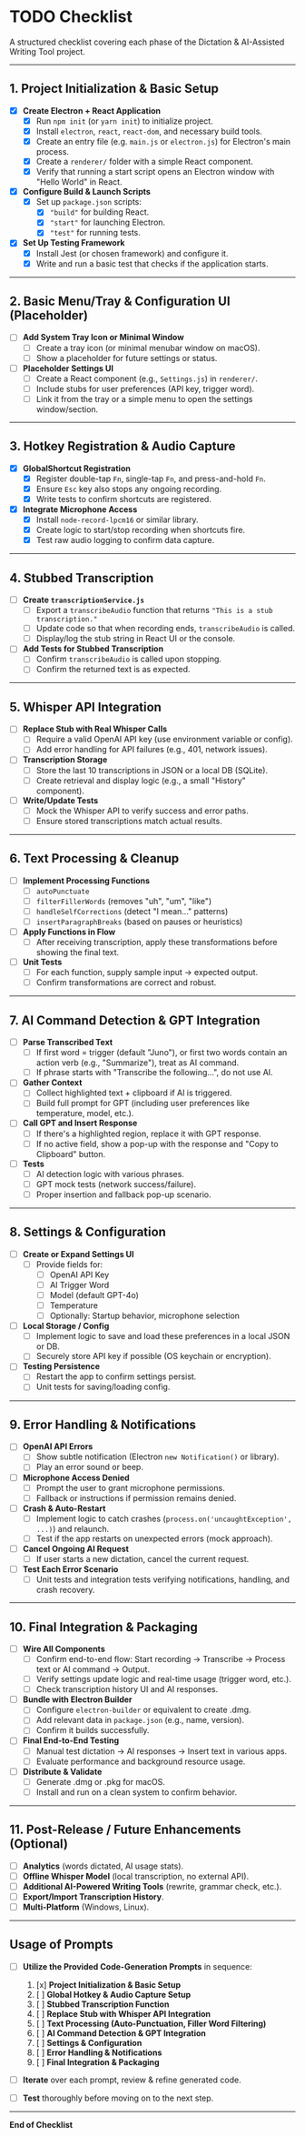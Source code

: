 # TODO Checklist

A structured checklist covering each phase of the Dictation & AI-Assisted Writing Tool project.

---

## 1. Project Initialization & Basic Setup
- [x] **Create Electron + React Application**
  - [x] Run `npm init` (or `yarn init`) to initialize project.
  - [x] Install `electron`, `react`, `react-dom`, and necessary build tools.
  - [x] Create an entry file (e.g. `main.js` or `electron.js`) for Electron's main process.
  - [x] Create a `renderer/` folder with a simple React component.
  - [x] Verify that running a start script opens an Electron window with "Hello World" in React.

- [x] **Configure Build & Launch Scripts**
  - [x] Set up `package.json` scripts:
    - [x] `"build"` for building React.
    - [x] `"start"` for launching Electron.
    - [x] `"test"` for running tests.

- [x] **Set Up Testing Framework**
  - [x] Install Jest (or chosen framework) and configure it.
  - [x] Write and run a basic test that checks if the application starts.

---

## 2. Basic Menu/Tray & Configuration UI (Placeholder)
- [ ] **Add System Tray Icon or Minimal Window**
  - [ ] Create a tray icon (or minimal menubar window on macOS).
  - [ ] Show a placeholder for future settings or status.

- [ ] **Placeholder Settings UI**
  - [ ] Create a React component (e.g., `Settings.js`) in `renderer/`.
  - [ ] Include stubs for user preferences (API key, trigger word).
  - [ ] Link it from the tray or a simple menu to open the settings window/section.

---

## 3. Hotkey Registration & Audio Capture
- [x] **GlobalShortcut Registration**
  - [x] Register double-tap `Fn`, single-tap `Fn`, and press-and-hold `Fn`.
  - [x] Ensure `Esc` key also stops any ongoing recording.
  - [x] Write tests to confirm shortcuts are registered.

- [x] **Integrate Microphone Access**
  - [x] Install `node-record-lpcm16` or similar library.
  - [x] Create logic to start/stop recording when shortcuts fire.
  - [x] Test raw audio logging to confirm data capture.

---

## 4. Stubbed Transcription
- [ ] **Create `transcriptionService.js`**
  - [ ] Export a `transcribeAudio` function that returns `"This is a stub transcription."`
  - [ ] Update code so that when recording ends, `transcribeAudio` is called.
  - [ ] Display/log the stub string in React UI or the console.

- [ ] **Add Tests for Stubbed Transcription**
  - [ ] Confirm `transcribeAudio` is called upon stopping.
  - [ ] Confirm the returned text is as expected.

---

## 5. Whisper API Integration
- [ ] **Replace Stub with Real Whisper Calls**
  - [ ] Require a valid OpenAI API key (use environment variable or config).
  - [ ] Add error handling for API failures (e.g., 401, network issues).

- [ ] **Transcription Storage**
  - [ ] Store the last 10 transcriptions in JSON or a local DB (SQLite).
  - [ ] Create retrieval and display logic (e.g., a small "History" component).

- [ ] **Write/Update Tests**
  - [ ] Mock the Whisper API to verify success and error paths.
  - [ ] Ensure stored transcriptions match actual results.

---

## 6. Text Processing & Cleanup
- [ ] **Implement Processing Functions**
  - [ ] `autoPunctuate`
  - [ ] `filterFillerWords` (removes "uh", "um", "like")
  - [ ] `handleSelfCorrections` (detect "I mean..." patterns)
  - [ ] `insertParagraphBreaks` (based on pauses or heuristics)

- [ ] **Apply Functions in Flow**
  - [ ] After receiving transcription, apply these transformations before showing the final text.

- [ ] **Unit Tests**
  - [ ] For each function, supply sample input -> expected output.
  - [ ] Confirm transformations are correct and robust.

---

## 7. AI Command Detection & GPT Integration
- [ ] **Parse Transcribed Text**
  - [ ] If first word = trigger (default "Juno"), or first two words contain an action verb (e.g., "Summarize"), treat as AI command.
  - [ ] If phrase starts with "Transcribe the following...", do not use AI.

- [ ] **Gather Context**
  - [ ] Collect highlighted text + clipboard if AI is triggered.
  - [ ] Build full prompt for GPT (including user preferences like temperature, model, etc.).

- [ ] **Call GPT and Insert Response**
  - [ ] If there's a highlighted region, replace it with GPT response.
  - [ ] If no active field, show a pop-up with the response and "Copy to Clipboard" button.

- [ ] **Tests**
  - [ ] AI detection logic with various phrases.
  - [ ] GPT mock tests (network success/failure).
  - [ ] Proper insertion and fallback pop-up scenario.

---

## 8. Settings & Configuration
- [ ] **Create or Expand Settings UI**
  - [ ] Provide fields for:
    - [ ] OpenAI API Key
    - [ ] AI Trigger Word
    - [ ] Model (default GPT-4o)
    - [ ] Temperature
    - [ ] Optionally: Startup behavior, microphone selection

- [ ] **Local Storage / Config**
  - [ ] Implement logic to save and load these preferences in a local JSON or DB.
  - [ ] Securely store API key if possible (OS keychain or encryption).

- [ ] **Testing Persistence**
  - [ ] Restart the app to confirm settings persist.
  - [ ] Unit tests for saving/loading config.

---

## 9. Error Handling & Notifications
- [ ] **OpenAI API Errors**
  - [ ] Show subtle notification (Electron `new Notification()` or library).
  - [ ] Play an error sound or beep.

- [ ] **Microphone Access Denied**
  - [ ] Prompt the user to grant microphone permissions.
  - [ ] Fallback or instructions if permission remains denied.

- [ ] **Crash & Auto-Restart**
  - [ ] Implement logic to catch crashes (`process.on('uncaughtException', ...)`) and relaunch.
  - [ ] Test if the app restarts on unexpected errors (mock approach).

- [ ] **Cancel Ongoing AI Request**
  - [ ] If user starts a new dictation, cancel the current request.

- [ ] **Test Each Error Scenario**
  - [ ] Unit tests and integration tests verifying notifications, handling, and crash recovery.

---

## 10. Final Integration & Packaging
- [ ] **Wire All Components**
  - [ ] Confirm end-to-end flow: Start recording -> Transcribe -> Process text or AI command -> Output.
  - [ ] Verify settings update logic and real-time usage (trigger word, etc.).
  - [ ] Check transcription history UI and AI responses.

- [ ] **Bundle with Electron Builder**
  - [ ] Configure `electron-builder` or equivalent to create .dmg.
  - [ ] Add relevant data in `package.json` (e.g., name, version).
  - [ ] Confirm it builds successfully.

- [ ] **Final End-to-End Testing**
  - [ ] Manual test dictation -> AI responses -> Insert text in various apps.
  - [ ] Evaluate performance and background resource usage.

- [ ] **Distribute & Validate**
  - [ ] Generate .dmg or .pkg for macOS.
  - [ ] Install and run on a clean system to confirm behavior.

---

## 11. Post-Release / Future Enhancements (Optional)
- [ ] **Analytics** (words dictated, AI usage stats).
- [ ] **Offline Whisper Model** (local transcription, no external API).
- [ ] **Additional AI-Powered Writing Tools** (rewrite, grammar check, etc.).
- [ ] **Export/Import Transcription History**.
- [ ] **Multi-Platform** (Windows, Linux).

---

## Usage of Prompts
- [ ] **Utilize the Provided Code-Generation Prompts** in sequence:
  1. [x] **Project Initialization & Basic Setup**
  2. [ ] **Global Hotkey & Audio Capture Setup**
  3. [ ] **Stubbed Transcription Function**
  4. [ ] **Replace Stub with Whisper API Integration**
  5. [ ] **Text Processing (Auto-Punctuation, Filler Word Filtering)**
  6. [ ] **AI Command Detection & GPT Integration**
  7. [ ] **Settings & Configuration**
  8. [ ] **Error Handling & Notifications**
  9. [ ] **Final Integration & Packaging**

- [ ] **Iterate** over each prompt, review & refine generated code.
- [ ] **Test** thoroughly before moving on to the next step.

---

**End of Checklist**